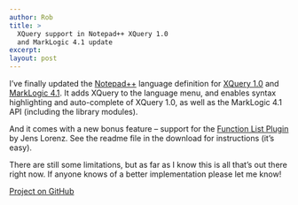 ```yaml
---
author: Rob
title: >
  XQuery support in Notepad++ XQuery 1.0
  and MarkLogic 4.1 update
excerpt:
layout: post
---
```


I’ve finally updated the [Notepad++][1] language definition for [XQuery 1.0][2] and [MarkLogic 4.1][3]. It adds XQuery to the language menu, and enables syntax highlighting and auto-complete of XQuery 1.0, as well as the MarkLogic 4.1 API (including the library modules).

And it comes with a new bonus feature – support for the [Function List Plugin][4] by Jens Lorenz. See the readme file in the download for instructions (it’s easy).

There are still some limitations, but as far as I know this is all that’s out there right now. If anyone knows of a better implementation please let me know!

[Project on GitHub][5]

 [1]: http://notepad-plus.sourceforge.net/
 [2]: http://www.w3.org/TR/xquery/
 [3]: http://www.marklogic.com/product/marklogic-server.html
 [4]: http://sourceforge.net/projects/npp-plugins/
 [5]: https://github.com/robwhitby/NotepadPlusPlus-XQuery